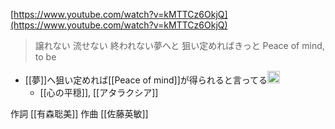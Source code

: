 
[https://www.youtube.com/watch?v=kMTTCz6OkjQ](https://www.youtube.com/watch?v=kMTTCz6OkjQ)

> 譲れない 流せない 終われない夢へと 狙い定めればきっと Peace of mind, to be
- [[夢]]へ狙い定めれば[[Peace of mind]]が得られると言ってる<img src='https://scrapbox.io/api/pages/nishio/nishio/icon' alt='nishio.icon' height="19.5"/>
    - [[心の平穏]], [[アタラクシア]]

作詞 [[有森聡美]] 作曲 [[佐藤英敏]]
